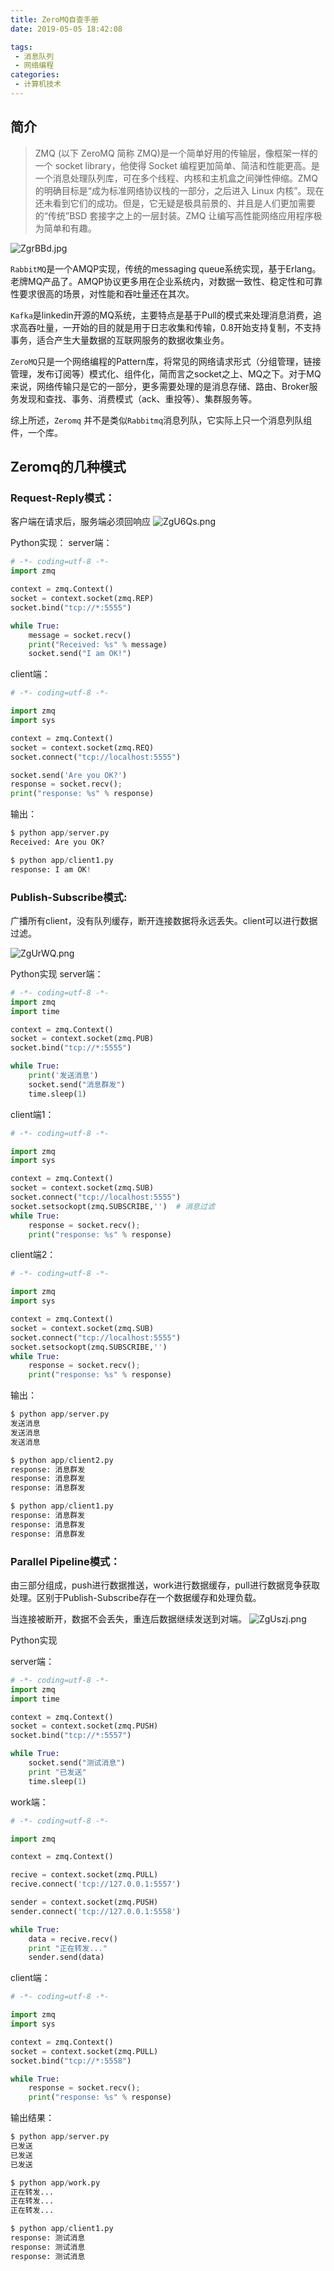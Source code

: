 ```yaml
---
title: ZeroMQ自查手册
date: 2019-05-05 18:42:08

tags:
 - 消息队列
 - 网络编程
categories:
 - 计算机技术
---
```


## 简介

> ZMQ (以下 ZeroMQ 简称 ZMQ)是一个简单好用的传输层，像框架一样的一个 socket library，他使得 Socket 编程更加简单、简洁和性能更高。是一个消息处理队列库，可在多个线程、内核和主机盒之间弹性伸缩。ZMQ 的明确目标是“成为标准网络协议栈的一部分，之后进入 Linux 内核”。现在还未看到它们的成功。但是，它无疑是极具前景的、并且是人们更加需要的“传统”BSD 套接字之上的一层封装。ZMQ 让编写高性能网络应用程序极为简单和有趣。

![ZgrBBd.jpg](https://s2.ax1x.com/2019/07/10/ZgrBBd.jpg)
<!-- more -->
`RabbitMQ`是一个AMQP实现，传统的messaging queue系统实现，基于Erlang。老牌MQ产品了。AMQP协议更多用在企业系统内，对数据一致性、稳定性和可靠性要求很高的场景，对性能和吞吐量还在其次。

`Kafka`是linkedin开源的MQ系统，主要特点是基于Pull的模式来处理消息消费，追求高吞吐量，一开始的目的就是用于日志收集和传输，0.8开始支持复制，不支持事务，适合产生大量数据的互联网服务的数据收集业务。

`ZeroMQ`只是一个网络编程的Pattern库，将常见的网络请求形式（分组管理，链接管理，发布订阅等）模式化、组件化，简而言之socket之上、MQ之下。对于MQ来说，网络传输只是它的一部分，更多需要处理的是消息存储、路由、Broker服务发现和查找、事务、消费模式（ack、重投等）、集群服务等。

综上所述，`Zeromq` 并不是类似`Rabbitmq`消息列队，它实际上只一个消息列队组件，一个库。



## Zeromq的几种模式

### Request-Reply模式：

客户端在请求后，服务端必须回响应
![ZgU6Qs.png](https://s2.ax1x.com/2019/07/10/ZgU6Qs.png)


Python实现：
server端：

```python
# -*- coding=utf-8 -*-
import zmq

context = zmq.Context()
socket = context.socket(zmq.REP)
socket.bind("tcp://*:5555")

while True:
    message = socket.recv()
    print("Received: %s" % message)
    socket.send("I am OK!")
```

client端：

```python
# -*- coding=utf-8 -*-

import zmq
import sys

context = zmq.Context()
socket = context.socket(zmq.REQ)
socket.connect("tcp://localhost:5555")

socket.send('Are you OK?')
response = socket.recv();
print("response: %s" % response)
```

输出：

```python
$ python app/server.py 
Received: Are you OK?

$ python app/client1.py 
response: I am OK!
```

### Publish-Subscribe模式:

广播所有client，没有队列缓存，断开连接数据将永远丢失。client可以进行数据过滤。

![ZgUrWQ.png](https://s2.ax1x.com/2019/07/10/ZgUrWQ.png)



Python实现
server端：

```python
# -*- coding=utf-8 -*-
import zmq
import time

context = zmq.Context()
socket = context.socket(zmq.PUB)
socket.bind("tcp://*:5555")

while True:
    print('发送消息')
    socket.send("消息群发")
    time.sleep(1)    
```

client端1：

```python
# -*- coding=utf-8 -*-

import zmq
import sys

context = zmq.Context()
socket = context.socket(zmq.SUB)
socket.connect("tcp://localhost:5555")
socket.setsockopt(zmq.SUBSCRIBE,'')  # 消息过滤
while True:
    response = socket.recv();
    print("response: %s" % response)
```

client端2：

```python
# -*- coding=utf-8 -*-

import zmq
import sys

context = zmq.Context()
socket = context.socket(zmq.SUB)
socket.connect("tcp://localhost:5555")
socket.setsockopt(zmq.SUBSCRIBE,'') 
while True:
    response = socket.recv();
    print("response: %s" % response)
```

输出：

```python
$ python app/server.py 
发送消息
发送消息
发送消息

$ python app/client2.py 
response: 消息群发
response: 消息群发
response: 消息群发

$ python app/client1.py 
response: 消息群发
response: 消息群发
response: 消息群发
```

### Parallel Pipeline模式：

由三部分组成，push进行数据推送，work进行数据缓存，pull进行数据竞争获取处理。区别于Publish-Subscribe存在一个数据缓存和处理负载。

当连接被断开，数据不会丢失，重连后数据继续发送到对端。
![ZgUszj.png](https://s2.ax1x.com/2019/07/10/ZgUszj.png)

Python实现

server端：

```python
# -*- coding=utf-8 -*-
import zmq
import time

context = zmq.Context()
socket = context.socket(zmq.PUSH)
socket.bind("tcp://*:5557")

while True:
    socket.send("测试消息")
    print "已发送"    
    time.sleep(1)    
```

work端：

```python
# -*- coding=utf-8 -*-

import zmq

context = zmq.Context()

recive = context.socket(zmq.PULL)
recive.connect('tcp://127.0.0.1:5557')

sender = context.socket(zmq.PUSH)
sender.connect('tcp://127.0.0.1:5558')

while True:
    data = recive.recv()
    print "正在转发..."
    sender.send(data)
```

client端：

```python
# -*- coding=utf-8 -*-

import zmq
import sys

context = zmq.Context()
socket = context.socket(zmq.PULL)
socket.bind("tcp://*:5558")

while True:
    response = socket.recv();
    print("response: %s" % response)
```

输出结果：



```python
$ python app/server.py 
已发送
已发送
已发送

$ python app/work.py 
正在转发...
正在转发...
正在转发...

$ python app/client1.py
response: 测试消息
response: 测试消息
response: 测试消息
```